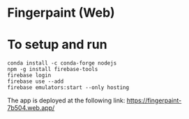 # Fingerpaint (Web)
# To setup and run
`conda install -c conda-forge nodejs`\
`npm -g install firebase-tools` \
`firebase login` \
`firebase use --add` \
`firebase emulators:start --only hosting`


The app is deployed at the following link:
https://fingerpaint-7b504.web.app/
